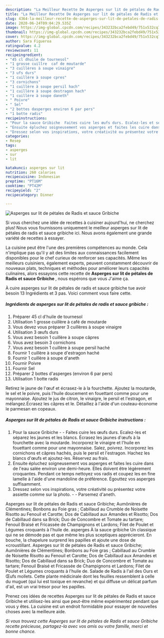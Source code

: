 ```yaml
---
description: "La Meilleur Recette De Asperges sur lit de pétales de Radis et sauce Gribiche"
title: "La Meilleur Recette De Asperges sur lit de pétales de Radis et sauce Gribiche"
slug: 4364-la-meilleur-recette-de-asperges-sur-lit-de-petales-de-radis-et-sauce-gribiche
date: 2020-06-24T09:04:29.535Z
image: https://img-global.cpcdn.com/recipes/343232bca2febd49/751x532cq70/asperges-sur-lit-de-petales-de-radis-et-sauce-gribiche-photo-principale-de-la-recette.jpg
thumbnail: https://img-global.cpcdn.com/recipes/343232bca2febd49/751x532cq70/asperges-sur-lit-de-petales-de-radis-et-sauce-gribiche-photo-principale-de-la-recette.jpg
cover: https://img-global.cpcdn.com/recipes/343232bca2febd49/751x532cq70/asperges-sur-lit-de-petales-de-radis-et-sauce-gribiche-photo-principale-de-la-recette.jpg
author: Sara Figueroa
ratingvalue: 4.2
reviewcount: 11
recipeingredient:
- "45 cl dhuile de tournesol"
- "1 grosse cuillre  caf de moutarde"
- "3 cuillères à soupe vinaigre"
- "3 ufs durs"
- "1 cuillère à soupe cpres"
- "3 cornichons"
- "1 cuillère à soupe persil hach"
- "1 cuillère à soupe destragon hach"
- "1 cuillère à soupe daneth"
- " Poivre"
- " Sel"
- "2 bottes dasperges environ 6 par pers"
- "1 botte radis"
recipeinstructions:
- "Pour la sauce Gribiche  Faites cuire les œufs durs. Ecalez-les et séparez les jaunes et les blancs. Écrasez les jaunes d&#39;œufs à la fourchette avec la moutarde. Incorporez le vinaigre et l&#39;huile en fouettant comme pour une mayonnaise. Salez, poivrez. Incorporez les cornichons et câpres hachés, puis le persil et l&#39;estragon. Hachez les blancs d&#39;œufs et ajoutez-les. Réservez au frais."
- "Ensuite épluchez soigneusement vos asperges et faites les cuire dans de l&#39;eau salée environ une demi-heure. Elles doivent être légèrement croquantes. Pendant ce temps nettoyez vos radis et coupez les en fine lamelle à l&#39;aide d&#39;une mandoline de préférence. Égouttez vos asperges suffisamment."
- "Dressez selon vos inspirations, votre créativité ou présentez votre assiette comme sur la photo.   Parsemez d&#39;aneth."
categories:
- Resep
tags:
- asperges
- sur
- lit

katakunci: asperges sur lit 
nutrition: 260 calories
recipecuisine: Indonesian
preptime: "PT16M"
cooktime: "PT42M"
recipeyield: "2"
recipecategory: Dinner

---
```



![Asperges sur lit de pétales de Radis et sauce Gribiche](https://img-global.cpcdn.com/recipes/343232bca2febd49/751x532cq70/asperges-sur-lit-de-petales-de-radis-et-sauce-gribiche-photo-principale-de-la-recette.jpg)

Si vous cherchez une idée de recettes à cuisiner aujourd'hui, ne cherchez plus! Nous vous fournissons uniquement le meilleur asperges sur lit de pétales de radis et sauce gribiche ici. Nous avons également une grande variété de recettes à essayer.

La cuisine peut être l'une des premières compétences au monde. Cela n'implique pas qu'il y ait des limites aux connaissances facilement disponibles pour le chef curieux de renforcer ses capacités. Même les meilleurs cuisiniers, également experts, peuvent constamment découvrir de nouveaux plats, techniques et méthodes pour améliorer leurs capacités culinaires, alors essayons cette recette de <strong> Asperges sur lit de pétales de Radis et sauce Gribiche </strong>, nous espérons que vous J'aime ça.

<!--inarticleads1-->

À cuire asperges sur lit de pétales de radis et sauce gribiche tue avoir besoin 13 Ingrédients et 3 pas. Voici comment vous faire cette.

##### Ingrédients de asperges sur lit de pétales de radis et sauce gribiche :

1. Préparer 45 cl d&#39;huile de tournesol
1. Utilisation 1 grosse cuillère à café de moutarde
1. Vous devez vous préparer 3 cuillères à soupe vinaigre
1. Utilisation 3 œufs durs
1. Vous avez besoin 1 cuillère à soupe câpres
1. Vous avez besoin 3 cornichons
1. Vous avez besoin 1 cuillère à soupe persil haché
1. Fournir 1 cuillère à soupe d&#39;estragon haché
1. Fournir 1 cuillère à soupe d&#39;aneth
1. Fournir  Poivre
1. Fournir  Sel
1. Préparer 2 bottes d&#39;asperges (environ 6 par pers)
1. Utilisation 1 botte radis


Retirez le jaune de l&#39;œuf et écrasez-le à la fourchette. Ajoutez la moutarde, le sel et le poivre, puis l&#39;huile doucement en fouettant comme pour une mayonnaise. Ajoutez le jus de citron, le vinaigre, le persil et l&#39;estragon, et mélangez.Écrasez les câpres et le. Détaillez à l&#39;aide d&#39;un couteau-économe le parmesan en copeaux. 

<!--inarticleads2-->

##### Asperges sur lit de pétales de Radis et sauce Gribiche instructions :

1. Pour la sauce Gribiche -  - Faites cuire les œufs durs. Ecalez-les et séparez les jaunes et les blancs. Écrasez les jaunes d&#39;œufs à la fourchette avec la moutarde. Incorporez le vinaigre et l&#39;huile en fouettant comme pour une mayonnaise. Salez, poivrez. Incorporez les cornichons et câpres hachés, puis le persil et l&#39;estragon. Hachez les blancs d&#39;œufs et ajoutez-les. Réservez au frais.
1. Ensuite épluchez soigneusement vos asperges et faites les cuire dans de l&#39;eau salée environ une demi-heure. Elles doivent être légèrement croquantes. Pendant ce temps nettoyez vos radis et coupez les en fine lamelle à l&#39;aide d&#39;une mandoline de préférence. Égouttez vos asperges suffisamment.
1. Dressez selon vos inspirations, votre créativité ou présentez votre assiette comme sur la photo.  -  - Parsemez d&#39;aneth.


Asperges sur lit de pétales de Radis et sauce Gribiche; Aumônières de Clémentines; Bonbons au Foie gras ; Cabillaud au Crumble de Noisette Risotto au Fenouil et Carotte; Dos de Cabillaud aux Amandes et Risotto; Dos de Cabillaud dans sa Brick; Duo de Concombre et Tomate au tartare; Fenouil Braisé et Fricassée de Champignons et Lardons; Filet de Poulet et Légumes croquants à l&#39;huile de. asperges À la sauce gribiche Un classique qui ne se démode pas et que même les plus sceptiques apprécieront. En bouche, la chapelure surprend les papilles et ajoute une dose de «croustillant. Asperges sur lit de pétales de Radis et sauce Gribiche; Aumônières de Clémentines; Bonbons au Foie gras ; Cabillaud au Crumble de Noisette Risotto au Fenouil et Carotte; Dos de Cabillaud aux Amandes et Risotto; Dos de Cabillaud dans sa Brick; Duo de Concombre et Tomate au tartare; Fenouil Braisé et Fricassée de Champignons et Lardons; Filet de Poulet et Légumes croquants à l&#39;huile de. Salade de Radis à l&#39;ail des Ours et Œufs mollets. Cette plante médicinale dont les feuilles ressemblent à celle du muguet (qui lui est toxique en revanche) et qui diffuse un délicat parfum d&#39;ail, est un vrai trésor pour les papilles. 

<!--inarticleads1-->

<p>
Prenez ces idées de recettes Asperges sur lit de pétales de Radis et sauce Gribiche et utilisez-les ainsi que peut-être même expérimentez pendant que vous y êtes. La cuisine est un endroit formidable pour essayer de nouvelles choses avec la meilleure aide.
</p>

<p>
<i>Si vous trouvez cette Asperges sur lit de pétales de Radis et sauce Gribiche recette précieuse, partagez-la avec vos amis ou votre famille, merci et bonne chance.</i>
</p>
